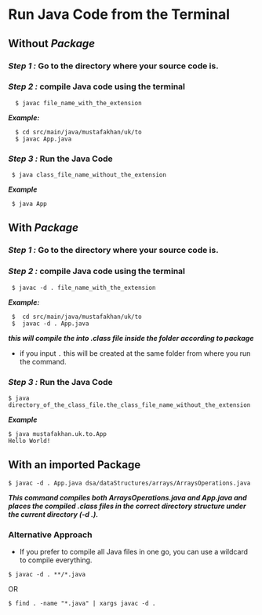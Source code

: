 # Run Java Code from the Terminal

## Without ***Package***

### ***Step 1 :***    Go to the directory where your source code is.
### ***Step 2 :*** compile Java code using the terminal 
````
  $ javac file_name_with_the_extension
 ````
***Example:***
```
  $ cd src/main/java/mustafakhan/uk/to
  $ javac App.java
 ```
### ***Step 3 :*** Run the Java Code
```
 $ java class_file_name_without_the_extension
```
***Example***
``` 
 $ java App
```
## With ***Package***
### ***Step 1 :***    Go to the directory where your source code is.
### ***Step 2 :*** compile Java code using the terminal 
```
 $ javac -d . file_name_with_the_extension
```
***Example:***
```
 $  cd src/main/java/mustafakhan/uk/to
 $  javac -d . App.java
 ```
 ***this will compile the into .class file inside the folder according to package***
 
 - if you input ```.``` this will be created at the same folder from where you run the command.  

### ***Step 3 :*** Run the Java Code
```
$ java directory_of_the_class_file.the_class_file_name_without_the_extension
```
***Example***
```
$ java mustafakhan.uk.to.App 
Hello World!
```

## With an imported Package

```
$ javac -d . App.java dsa/dataStructures/arrays/ArraysOperations.java
```
***This command compiles both ArraysOperations.java and App.java and places the compiled .class files in the correct directory structure under the current directory (-d .).***

### Alternative Approach
- If you prefer to compile all Java files in one go, you can use a wildcard to compile everything.

```
$ javac -d . **/*.java
```
OR
```
$ find . -name "*.java" | xargs javac -d .
```